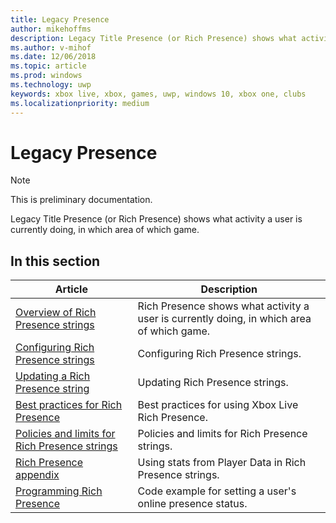 ```yaml
---
title: Legacy Presence
author: mikehoffms
description: Legacy Title Presence (or Rich Presence) shows what activity a user is currently doing, in which area of which game.
ms.author: v-mihof
ms.date: 12/06/2018
ms.topic: article
ms.prod: windows
ms.technology: uwp
keywords: xbox live, xbox, games, uwp, windows 10, xbox one, clubs
ms.localizationpriority: medium
---
```


# Legacy Presence

> [!NOTE]
> This is preliminary documentation.

Legacy Title Presence (or Rich Presence) shows what activity a user is currently doing, in which area of which game.


## In this section

| Article | Description |
|---------|-------------|
| [Overview of Rich Presence strings](../../../../social-platform/rich-presence-strings/rich-presence-strings-overview.md) | Rich Presence shows what activity a user is currently doing, in which area of which game. |
| [Configuring Rich Presence strings](../../../../social-platform/rich-presence-strings/rich-presence-strings-configuration.md) | Configuring Rich Presence strings. |
| [Updating a Rich Presence string](../../../../social-platform/rich-presence-strings/rich-presence-strings-updating-strings.md) | Updating Rich Presence strings. |
| [Best practices for Rich Presence](../../../../social-platform/rich-presence-strings/rich-presence-strings-best-practices.md) | Best practices for using Xbox Live Rich Presence. |
| [Policies and limits for Rich Presence strings](../../../../social-platform/rich-presence-strings/rich-presence-strings-policies-and-limitations.md) | Policies and limits for Rich Presence strings. |
| [Rich Presence appendix](../../../../social-platform/rich-presence-strings/rich-presence-strings-appendix.md) | Using stats from Player Data in Rich Presence strings. |
| [Programming Rich Presence](../../../../social-platform/rich-presence-strings/programming-rich-presence.md) | Code example for setting a user's online presence status. |
